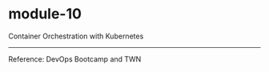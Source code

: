 # module-10
Container Orchestration with Kubernetes





--------------------------------------------------

Reference: DevOps Bootcamp and TWN
